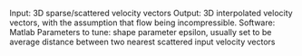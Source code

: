 Input: 3D sparse/scattered velocity vectors
Output: 3D interpolated velocity vectors, with the assumption that flow being incompressible.
Software: Matlab
Parameters to tune: shape parameter epsilon, usually set to be average distance between two nearest scattered input velocity vectors
